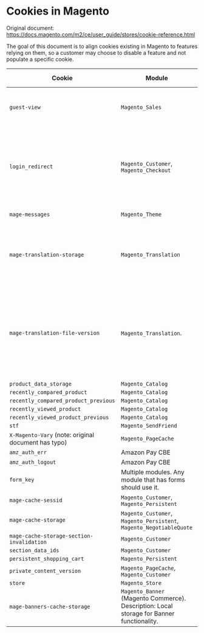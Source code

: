 # Cookies in Magento

Original document: https://docs.magento.com/m2/ce/user_guide/stores/cookie-reference.html

The goal of this document is to align cookies existing in Magento to features relying on them, so a customer may choose to disable a feature and not populate a specific cookie.


| Cookie  | Module | Related configuration |
| ------- | -------- | ------------- |
| `guest-view` | `Magento_Sales` | Guest orders view. Used in "Orders and Returns" widget. |
| `login_redirect` | `Magento_Customer`, `Magento_Checkout`  | Used in minicart for logged in customers if "Shopping Cart Sidebar" > "Display Shopping Cart Sidebar" is set to "Yes" |
| `mage-messages` | `Magento_Theme` | No option to disable |
| `mage-translation-storage`  | `Magento_Translation` | Used when "Translation Strategy" configured as "Dictionary (Translation on Storefront side)". |
| `mage-translation-file-version` | `Magento_Translation`. | Tracks version of translations in local storage. Used when "Translation Strategy" configured as "Dictionary (Translation on Storefront side)". |
| `product_data_storage`  | `Magento_Catalog` | |
| `recently_compared_product`  | `Magento_Catalog` | |
| `recently_compared_product_previous`  | `Magento_Catalog` | |
| `recently_viewed_product`  | `Magento_Catalog` | |
| `recently_viewed_product_previous`  | `Magento_Catalog` | |
| `stf`  | `Magento_SendFriend` | |
| `X-Magento-Vary` (note: original document has typo)  | `Magento_PageCache` | |
| `amz_auth_err`  | Amazon Pay CBE | |
| `amz_auth_logout`  | Amazon Pay CBE | |
| `form_key`  | Multiple modules. Any module that has forms should use it. | |
| `mage-cache-sessid` | `Magento_Customer`, `Magento_Persistent` | |
| `mage-cache-storage`  | `Magento_Customer`, `Magento_Persistent`, `Magento_NegotiableQuote` | |
| `mage-cache-storage-section-invalidation`  | `Magento_Customer` | |
| `section_data_ids`  | `Magento_Customer` | |
| `persistent_shopping_cart`  | `Magento_Persistent` | |
| `private_content_version`  | `Magento_PageCache`, `Magento_Customer` | |
| `store`  | `Magento_Store` | |
| `mage-banners-cache-storage` | `Magento_Banner` (Magento Commerce). Description: Local storage for Banner functionality. | |
